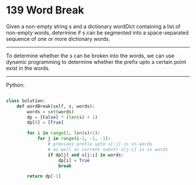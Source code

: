 # 139 Word Break

Given a non-empty string s and a dictionary wordDict containing a list of
non-empty words, determine if s can be segmented into a space-separated
sequence of one or more dictionary words.

---

To determine whether the s can be broken into the words, we can use dynamic
programming to determine whether the prefix upto a certain point exist in the
words.

---

Python:

```python

class Solution:
    def wordBreak(self, s, words):
        words = set(words)
        dp = [False] * (len(s) + 1)
        dp[0] = [True]

        for i in range(1, len(s)+1):
            for j in range(i-1, -1, -1):
                # previous prefix upto s[:j] is in words
                # as well as current substr s[j:i] is in words
                if dp[j] and s[j:i] in words:
                    dp[i] = True
                    break

        return dp[-1]
```
